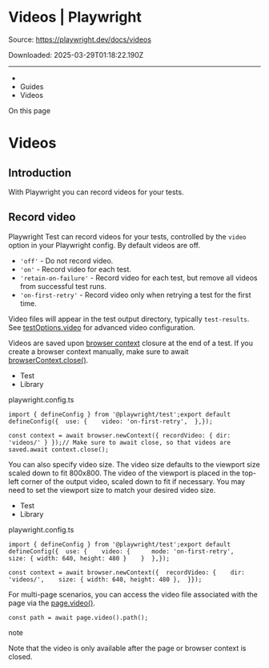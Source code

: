 # Videos | Playwright

Source: https://playwright.dev/docs/videos

Downloaded: 2025-03-29T01:18:22.190Z

---

*   [](/)
*   Guides
*   Videos

On this page

Videos
======

Introduction[​](#introduction "Direct link to Introduction")
------------------------------------------------------------

With Playwright you can record videos for your tests.

Record video[​](#record-video "Direct link to Record video")
------------------------------------------------------------

Playwright Test can record videos for your tests, controlled by the `video` option in your Playwright config. By default videos are off.

*   `'off'` - Do not record video.
*   `'on'` - Record video for each test.
*   `'retain-on-failure'` - Record video for each test, but remove all videos from successful test runs.
*   `'on-first-retry'` - Record video only when retrying a test for the first time.

Video files will appear in the test output directory, typically `test-results`. See [testOptions.video](/docs/api/class-testoptions#test-options-video) for advanced video configuration.

Videos are saved upon [browser context](/docs/browser-contexts) closure at the end of a test. If you create a browser context manually, make sure to await [browserContext.close()](/docs/api/class-browsercontext#browser-context-close).

*   Test
*   Library

playwright.config.ts

    import { defineConfig } from '@playwright/test';export default defineConfig({  use: {    video: 'on-first-retry',  },});

    const context = await browser.newContext({ recordVideo: { dir: 'videos/' } });// Make sure to await close, so that videos are saved.await context.close();

You can also specify video size. The video size defaults to the viewport size scaled down to fit 800x800. The video of the viewport is placed in the top-left corner of the output video, scaled down to fit if necessary. You may need to set the viewport size to match your desired video size.

*   Test
*   Library

playwright.config.ts

    import { defineConfig } from '@playwright/test';export default defineConfig({  use: {    video: {      mode: 'on-first-retry',      size: { width: 640, height: 480 }    }  },});

    const context = await browser.newContext({  recordVideo: {    dir: 'videos/',    size: { width: 640, height: 480 },  }});

For multi-page scenarios, you can access the video file associated with the page via the [page.video()](/docs/api/class-page#page-video).

    const path = await page.video().path();

note

Note that the video is only available after the page or browser context is closed.